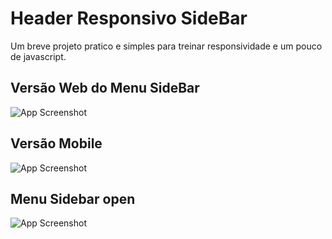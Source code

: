 
# Header Responsivo SideBar

Um breve projeto pratico e simples para treinar responsividade e um pouco de javascript.





## Versão Web do Menu SideBar
![App Screenshot](https://i.imgur.com/drHCanx.png)

## Versão Mobile

![App Screenshot](https://i.imgur.com/Yy0kaGW.png)


## Menu Sidebar open

![App Screenshot](https://i.imgur.com/2o55X21.png)
